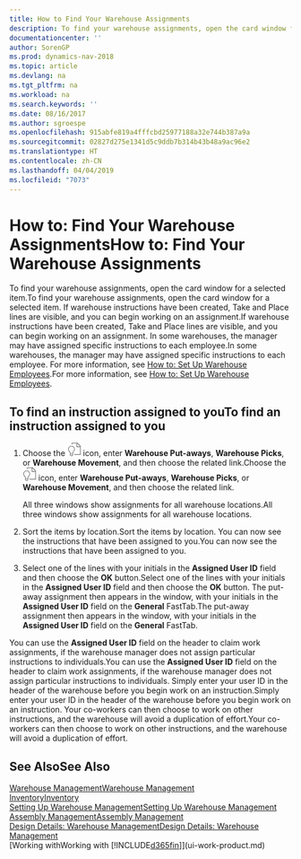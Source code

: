 ```yaml
---
title: How to Find Your Warehouse Assignments
description: To find your warehouse assignments, open the card window for a selected item. If warehouse instructions have been created, Take and Place lines are visible, and you can begin working on an assignment. In some warehouses, the manager may have assigned specific instructions to each employee.
documentationcenter: ''
author: SorenGP
ms.prod: dynamics-nav-2018
ms.topic: article
ms.devlang: na
ms.tgt_pltfrm: na
ms.workload: na
ms.search.keywords: ''
ms.date: 08/16/2017
ms.author: sgroespe
ms.openlocfilehash: 915abfe819a4fffcbd25977188a32e744b387a9a
ms.sourcegitcommit: 02827d275e1341d5c9ddb7b314b43b48a9ac96e2
ms.translationtype: HT
ms.contentlocale: zh-CN
ms.lasthandoff: 04/04/2019
ms.locfileid: "7073"
---
```

# <a name="how-to-find-your-warehouse-assignments"></a><span data-ttu-id="93515-105">How to: Find Your Warehouse Assignments</span><span class="sxs-lookup"><span data-stu-id="93515-105">How to: Find Your Warehouse Assignments</span></span>
<span data-ttu-id="93515-106">To find your warehouse assignments, open the card window for a selected item.</span><span class="sxs-lookup"><span data-stu-id="93515-106">To find your warehouse assignments, open the card window for a selected item.</span></span> <span data-ttu-id="93515-107">If warehouse instructions have been created, Take and Place lines are visible, and you can begin working on an assignment.</span><span class="sxs-lookup"><span data-stu-id="93515-107">If warehouse instructions have been created, Take and Place lines are visible, and you can begin working on an assignment.</span></span> <span data-ttu-id="93515-108">In some warehouses, the manager may have assigned specific instructions to each employee.</span><span class="sxs-lookup"><span data-stu-id="93515-108">In some warehouses, the manager may have assigned specific instructions to each employee.</span></span> <span data-ttu-id="93515-109">For more information, see [How to: Set Up Warehouse Employees](warehouse-how-to-set-up-warehouse-employees.md).</span><span class="sxs-lookup"><span data-stu-id="93515-109">For more information, see [How to: Set Up Warehouse Employees](warehouse-how-to-set-up-warehouse-employees.md).</span></span>

## <a name="to-find-an-instruction-assigned-to-you"></a><span data-ttu-id="93515-110">To find an instruction assigned to you</span><span class="sxs-lookup"><span data-stu-id="93515-110">To find an instruction assigned to you</span></span>  
1.  <span data-ttu-id="93515-111">Choose the ![Search for Page or Report](media/ui-search/search_small.png "Search for Page or Report icon") icon, enter **Warehouse Put-aways**, **Warehouse Picks**, or **Warehouse Movement**, and then choose the related link.</span><span class="sxs-lookup"><span data-stu-id="93515-111">Choose the ![Search for Page or Report](media/ui-search/search_small.png "Search for Page or Report icon") icon, enter **Warehouse Put-aways**, **Warehouse Picks**, or **Warehouse Movement**, and then choose the related link.</span></span>

    <span data-ttu-id="93515-112">All three windows show assignments for all warehouse locations.</span><span class="sxs-lookup"><span data-stu-id="93515-112">All three windows show assignments for all warehouse locations.</span></span>  

2. <span data-ttu-id="93515-113">Sort the items by location.</span><span class="sxs-lookup"><span data-stu-id="93515-113">Sort the items by location.</span></span> <span data-ttu-id="93515-114">You can now see the instructions that have been assigned to you.</span><span class="sxs-lookup"><span data-stu-id="93515-114">You can now see the instructions that have been assigned to you.</span></span>  
3. <span data-ttu-id="93515-115">Select one of the lines with your initials in the **Assigned User ID** field and then choose the **OK** button.</span><span class="sxs-lookup"><span data-stu-id="93515-115">Select one of the lines with your initials in the **Assigned User ID** field and then choose the **OK** button.</span></span> <span data-ttu-id="93515-116">The put-away assignment then appears in the window, with your initials in the **Assigned User ID** field on the **General** FastTab.</span><span class="sxs-lookup"><span data-stu-id="93515-116">The put-away assignment then appears in the window, with your initials in the **Assigned User ID** field on the **General** FastTab.</span></span>  

<span data-ttu-id="93515-117">You can use the **Assigned User ID** field on the header to claim work assignments, if the warehouse manager does not assign particular instructions to individuals.</span><span class="sxs-lookup"><span data-stu-id="93515-117">You can use the **Assigned User ID** field on the header to claim work assignments, if the warehouse manager does not assign particular instructions to individuals.</span></span> <span data-ttu-id="93515-118">Simply enter your user ID in the header of the warehouse before you begin work on an instruction.</span><span class="sxs-lookup"><span data-stu-id="93515-118">Simply enter your user ID in the header of the warehouse before you begin work on an instruction.</span></span> <span data-ttu-id="93515-119">Your co-workers can then choose to work on other instructions, and the warehouse will avoid a duplication of effort.</span><span class="sxs-lookup"><span data-stu-id="93515-119">Your co-workers can then choose to work on other instructions, and the warehouse will avoid a duplication of effort.</span></span>  

## <a name="see-also"></a><span data-ttu-id="93515-120">See Also</span><span class="sxs-lookup"><span data-stu-id="93515-120">See Also</span></span>  
[<span data-ttu-id="93515-121">Warehouse Management</span><span class="sxs-lookup"><span data-stu-id="93515-121">Warehouse Management</span></span>](warehouse-manage-warehouse.md)  
[<span data-ttu-id="93515-122">Inventory</span><span class="sxs-lookup"><span data-stu-id="93515-122">Inventory</span></span>](inventory-manage-inventory.md)  
[<span data-ttu-id="93515-123">Setting Up Warehouse Management</span><span class="sxs-lookup"><span data-stu-id="93515-123">Setting Up Warehouse Management</span></span>](warehouse-setup-warehouse.md)     
[<span data-ttu-id="93515-124">Assembly Management</span><span class="sxs-lookup"><span data-stu-id="93515-124">Assembly Management</span></span>](assembly-assemble-items.md)    
[<span data-ttu-id="93515-125">Design Details: Warehouse Management</span><span class="sxs-lookup"><span data-stu-id="93515-125">Design Details: Warehouse Management</span></span>](design-details-warehouse-management.md)  
[<span data-ttu-id="93515-126">Working with</span><span class="sxs-lookup"><span data-stu-id="93515-126">Working with</span></span> [!INCLUDE[d365fin](includes/d365fin_md.md)]](ui-work-product.md) 

